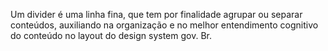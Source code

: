 Um divider é uma linha fina, que tem por finalidade agrupar ou separar conteúdos, auxiliando na organização e no melhor entendimento cognitivo do conteúdo no layout do design system gov. Br.

